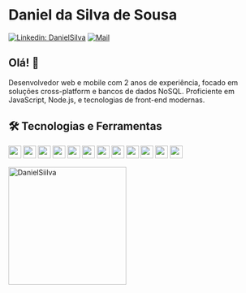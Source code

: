 # Daniel da Silva de Sousa

[![Linkedin: DanielSilva](https://img.shields.io/badge/-DanielSilva-blue?style=flat-square&logo=Linkedin&logoColor=white&link=https://www.linkedin.com/in/daniel-da-silva-de-sousa-555a55226/)](https://www.linkedin.com/in/daniel-da-silva-de-sousa-555a55226/)
[![Mail](https://img.shields.io/badge/-daniellsousa0614%40gmail.com-red?style=flat-square&logo=Gmail&logoColor=white&link=mailto:daniellsousa0614@gmail.com)](mailto:daniellsousa0614@gmail.com)

## Olá! 👋

Desenvolvedor web e mobile com 2 anos de experiência, focado em soluções cross-platform e bancos de dados NoSQL. Proficiente em JavaScript, Node.js, e tecnologias de front-end modernas.

## 🛠️ Tecnologias e Ferramentas

<p>
  <img src="https://img.shields.io/badge/-JavaScript-000?&logo=JavaScript" height="25" />
  <img src="https://img.shields.io/badge/-React-000?&logo=React" height="25" />
  <img src="https://img.shields.io/badge/-Node.js-000?&logo=node.js" height="25" />
  <img src="https://img.shields.io/badge/-Git-000?&logo=Git" height="25" />
  <img src="https://img.shields.io/badge/-GitHub-000?&logo=GitHub" height="25" />
  <img src="https://img.shields.io/badge/-Flutter-000?&logo=Flutter" height="25" />
  <img src="https://img.shields.io/badge/-MongoDB-000?&logo=MongoDB" height="25" />
  <img src="https://img.shields.io/badge/-TypeScript-000?&logo=TypeScript" height="25" />
  <img src="https://img.shields.io/badge/-Socket.io-000?&logo=Socket.io" height="25" />
  <img src="https://img.shields.io/badge/-Express-000?&logo=Express" height="25" />
  <img src="https://img.shields.io/badge/-Styled_Components-000?&logo=styled-components" height="25" />
  <img src="https://img.shields.io/badge/-Twind_CSS-000?&logo=css3&logoColor=1572B6" height="25" />
</p>


<p >
 <img height="232rem" align="center" src="https://github-readme-streak-stats.herokuapp.com/?user=DanielSiilva&theme=prussian&hide_border=true" alt="DanielSiilva" />
</p>

